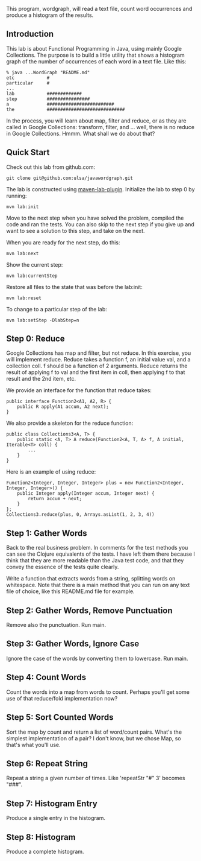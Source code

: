This program, wordgraph, will read a text file, count word occurrences and produce a histogram of the results.

Introduction
------------
This lab is about Functional Programming in Java, using mainly Google Collections. The purpose is to build a little utility that shows a histogram graph of the number of occurrences of each word in a text file. Like this:

	% java ...WordGraph "README.md"
	etc            #
	particular     #
	...
	lab            #############
	step           ################
	a              #########################
	the            #############################

In the process, you will learn about map, filter and reduce, or as they are called in Google Collections: transform, filter, and ... well, there is no reduce in Google Collections. Hmmm. What shall we do about that?

Quick Start
-----------
Check out this lab from github.com:

	git clone git@github.com:ulsa/javawordgraph.git

The lab is constructed using [maven-lab-plugin](https://github.com/jayway/maven-lab-plugin). Initialize the lab to step 0 by running:

	mvn lab:init

Move to the next step when you have solved the problem, compiled the code and ran the tests. You can also skip to the next step if you give up and want to see a solution to this step, and take on the next.

When you are ready for the next step, do this:

	mvn lab:next

Show the current step:

	mvn lab:currentStep

Restore all files to the state that was before the lab:init:

	mvn lab:reset

To change to a particular step of the lab:

	mvn lab:setStep -DlabStep=n

Step 0: Reduce
--------------
Google Collections has map and filter, but not reduce. In this exercise, you will implement reduce. Reduce takes a function f, an initial value val, and a collection coll. f should be a function of 2 arguments. Reduce returns the result of applying f to val and the first item in coll, then applying f to that result and the 2nd item, etc.

We provide an interface for the function that reduce takes:

    public interface Function2<A1, A2, R> {
        public R apply(A1 accum, A2 next);
    }
	
We also provide a skeleton for the reduce function:

    public class Collections3<A, T> {
        public static <A, T> A reduce(Function2<A, T, A> f, A initial, Iterable<T> coll) {
    	    ...
        }
    }

Here is an example of using reduce:

    Function2<Integer, Integer, Integer> plus = new Function2<Integer, Integer, Integer>() {
        public Integer apply(Integer accum, Integer next) {
            return accum + next;
        }
    };
    Collections3.reduce(plus, 0, Arrays.asList(1, 2, 3, 4))
	
Step 1: Gather Words
--------------------
Back to the real business problem. In comments for the test methods you can see the Clojure equivalents of the tests. I have left them there because I think that they are more readable than the Java test code, and that they convey the essence of the tests quite clearly.

Write a function that extracts words from a string, splitting words on whitespace. Note that there is a main method that you can run on any text file of choice, like this README.md file for example.

Step 2: Gather Words, Remove Punctuation
----------------------------------------
Remove also the punctuation. Run main.

Step 3: Gather Words, Ignore Case
---------------------------------
Ignore the case of the words by converting them to lowercase. Run main.

Step 4: Count Words
-------------------
Count the words into a map from words to count. Perhaps you'll get some use of that reduce/fold implementation now?

Step 5: Sort Counted Words
--------------------------
Sort the map by count and return a list of word/count pairs. What's the simplest implementation of a pair? I don't know, but we chose Map, so that's what you'll use.

Step 6: Repeat String
---------------------
Repeat a string a given number of times. Like 'repeatStr "#" 3' becomes "###".

Step 7: Histogram Entry
-----------------------
Produce a single entry in the histogram.

Step 8: Histogram
-----------------
Produce a complete histogram.

